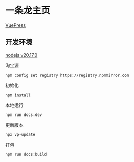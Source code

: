 # 一条龙主页

[VuePress](https://vuepress.vuejs.org/zh/)

## 开发环境

[nodejs v20.17.0](https://nodejs.org/dist/v20.17.0/node-v20.17.0-win-x64.zip)

淘宝源
```npm
npm config set registry https://registry.npmmirror.com
```

初始化
```npm
npm install
```

本地运行
```npm
npm run docs:dev
```

更新版本
```npm
npx vp-update
```

打包
```npm
npm run docs:build
```